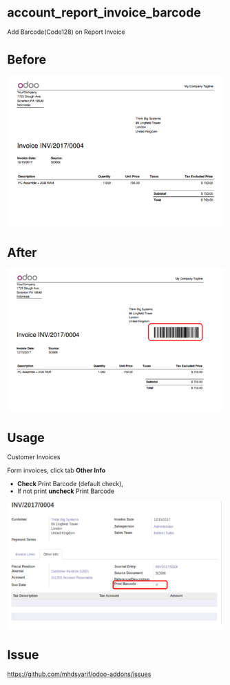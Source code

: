 # account_report_invoice_barcode
Add Barcode(Code128) on Report Invoice

# Before
<img src="static/description/ss_00.png">

# After
<img src="static/description/ss_01.png">

# Usage
<p>Customer Invoices</p>
<p>Form invoices, click tab <strong>Other Info</strong></p>
<ul>
    <li><strong>Check</strong> Print Barcode (default check),</li>
    <li>If not print <strong>uncheck</strong> Print Barcode</li>
</ul>
<img src="static/description/ss_02.png">

# Issue
<p><a href="https://github.com/mhdsyarif/odoo-addons/issues">https://github.com/mhdsyarif/odoo-addons/issues</a></p>